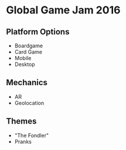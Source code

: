 # Global Game Jam 2016

## Platform Options

* Boardgame
* Card Game
* Mobile
* Desktop

## Mechanics

* AR
* Geolocation

## Themes

* "The Fondler"
* Pranks
